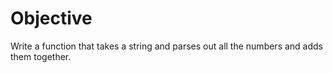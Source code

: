 # Objective

Write a function that takes a string and parses out all the numbers and adds them together.
